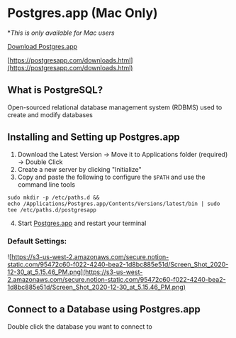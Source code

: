 # Postgres.app (Mac Only)
**This is only available for Mac users*

[Download Postgres.app]([https://postgresapp.com/downloads.html](https://postgresapp.com/downloads.html))

[https://postgresapp.com/downloads.html](https://postgresapp.com/downloads.html)

## What is PostgreSQL?

Open-sourced relational database management system (RDBMS) used to create and modify databases

## Installing and Setting up Postgres.app

1. Download the Latest Version → Move it to Applications folder (required) → Double Click
2. Create a new server by clicking "Initialize"
3. Copy and paste the following to configure the `$PATH` and use the command line tools

```
sudo mkdir -p /etc/paths.d &&
echo /Applications/Postgres.app/Contents/Versions/latest/bin | sudo tee /etc/paths.d/postgresapp
```

 4. Start [Postgres.app](http://postgres.app) and restart your terminal

### Default Settings:

![https://s3-us-west-2.amazonaws.com/secure.notion-static.com/95472c60-f022-4240-bea2-1d8bc885e51d/Screen_Shot_2020-12-30_at_5.15.46_PM.png](https://s3-us-west-2.amazonaws.com/secure.notion-static.com/95472c60-f022-4240-bea2-1d8bc885e51d/Screen_Shot_2020-12-30_at_5.15.46_PM.png)

## Connect to a Database using Postgres.app

Double click the database you want to connect to